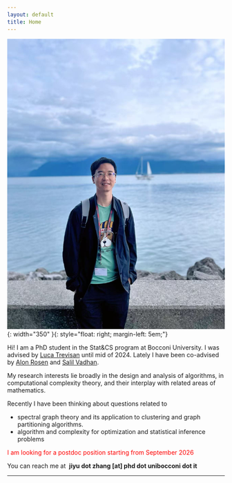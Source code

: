 ```yaml
---
layout: default
title: Home
---
```




![photo](/assets/photo1.jpg){: width="350" }{: style="float: right; margin-left: 5em;"}


Hi! I am a PhD student in the Stat&CS program at Bocconi University. I was advised by [Luca Trevisan](https://lucatrevisan.github.io/) until mid of 2024. Lately I have been co-advised by [Alon Rosen](https://www.alonrosen.net/) and [Salil Vadhan](https://salil.seas.harvard.edu/).

My research interests lie broadly in the design and analysis of algorithms, in computational complexity theory, and their interplay with related areas of mathematics.

Recently I have been thinking about questions related to

* spectral graph theory and its application to clustering and graph partitioning algorithms.
* algorithm and complexity for optimization and statistical inference problems

<span style="color: #FF0000;">I am looking for a postdoc position starting from September 2026</span>


You can reach me at &nbsp;**jiyu dot zhang [at] phd dot unibocconi dot it**

---







